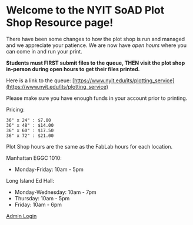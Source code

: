 # Welcome to the NYIT SoAD Plot Shop Resource page!
  
There have been some changes to how the plot shop is run and managed and we appreciate your patience. We are now have *open hours* where you can come in and run your print. 

**Students must FIRST submit files to the queue, THEN visit the plot shop in-person during open hours to get their files printed.**

Here is a link to the queue: [https://www.nyit.edu/its/plotting_service](https://www.nyit.edu/its/plotting_service)

Please make sure you have enough funds in your account prior to printing.

Pricing:

    36" x 24" : $7.00
    36" x 48" : $14.00
    36" x 60" : $17.50
    36" x 72" : $21.00


Plot Shop hours are the same as the FabLab hours for each location.

Manhattan EGGC 1010:

* Monday-Friday: 10am - 5pm

Long Island Ed Hall:

* Monday-Wednesday: 10am - 7pm
* Thursday: 10am - 5pm
* Friday: 10am - 6pm



[Admin Login](https://web.nyit.edu/app/plot_shop/)


